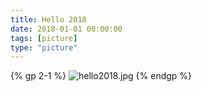 ```yaml
---
title: Hello 2018
date: 2018-01-01 00:00:00
tags: [picture]
type: "picture"
---
```


{% gp 2-1 %}
![hello2018.jpg](https://ooo.0o0.ooo/2017/12/31/5a4902c63fb80.jpg)
{% endgp %}
